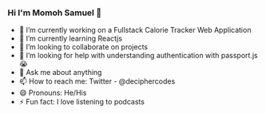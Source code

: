 ### Hi I'm Momoh Samuel 👋


<!-- **ItisCyph3r/ItisCyph3r** is a ✨ _special_ ✨ repository because its `README.md` (this file) appears on your GitHub profile. -->
<!-- Here are some ideas to get you started: -->
- 🔭 I’m currently working on a Fullstack Calorie Tracker Web Application
- 🌱 I’m currently learning Reactjs
- 👯 I’m looking to collaborate on projects
- 🤔 I’m looking for help with understanding authentication with passport.js😭
- 💬 Ask me about anything
- 📫 How to reach me: Twitter - @deciphercodes
- 😄 Pronouns: He/His
- ⚡ Fun fact: I love listening to podcasts

